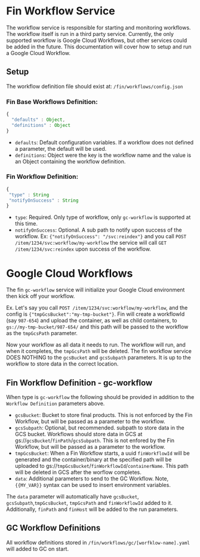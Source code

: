 # Fin Workflow Service

The workflow service is responsible for starting and monitoring workflows.  The workflow itself is run in a third party service.  Currently, the only supported workflow is Google Cloud Workflows, but other services could be added in the future.  This documentation will cover how to setup and run a Google Cloud Workflow.

## Setup

The workflow definition file should exist at: `/fin/workflows/config.json`

### Fin Base Workflows Definition:

```js
{
  "defaults" : Object,
  "definitions" : Object
}
```

 - `defaults`: Default configuration variables.  If a workflow does not defined a parameter, the default will be used.
 - `definitions`: Object were the key is the workflow name and the value is an Object containing the workflow definition.

### Fin Workflow Definition:

 ```js
 {
  "type" : String
  "notifyOnSuccess" : String
 }
 ```
 - `type`: Required.  Only type of workflow, only `gc-workflow` is supported at this time.
 - `notifyOnSuccess`: Optional.  A sub path to notify upon success of the workflow.  Ex: `{"notifyOnSuccess": "/svc:reindex"}` and you call `POST /item/1234/svc:workflow/my-workflow` the service will call `GET /item/1234/svc:reindex` upon success of the workflow.

# Google Cloud Workflows

The fin `gc-workflow` service will initialize your Google Cloud environment then kick off your workflow.

Ex.  Let's say you call `POST /item/1234/svc:workflow/my-workflow`, and the config is `{"tmpGcsBucket":"my-tmp-bucket"}`.  Fin will create a workflowId (say `987-654`) and upload the container, as well as child containers, to `gs://my-tmp-bucket/987-654/` and this path will be passed to the workflow as the `tmpGcsPath` parameter.

Now your workflow as all data it needs to run.  The workflow will run, and when it completes, the `tmpGcsPath` will be deleted.  The fin workflow service DOES NOTHING to the `gcsBucket` and `gcsSubpath` parameters.  It is up to the workflow to store data in the correct location.

## Fin Workflow Definition - gc-workflow

When type is `gc-workflow` the following should be provided in addition to the `Workflow Definition` parameters above.

 - `gcsBucket`: Bucket to store final products.  This is not enforced by the Fin Workflow, but will be passed as a parameter to the workflow.
 - `gcsSubpath`: Optional, but recommended.  subpath to store data in the GCS bucket.  Workflows should store data in GCS at gs://`gcsBucket`/`finPath`/`gcsSubpath`.  This is not enfored by the Fin Workflow, but will be passed as a parameter to the workflow.
 - `tmpGcsBucket`: When a Fin Workflow starts, a uuid `finWorkflowId` will be generated and the container/binary at the specified path will be uploaded to gs://`tmpGcsBucket`/`finWorkflowId`/`containerName`.  This path will be deleted in GCS after the worflow completes.
 - `data`: Additional parameters to send to the GC Workflow.  Note, `{{MY_VAR}}` syntax can be used to insert environment variables.
 
The `data` parameter will automatically have `gcsBucket`, `gcsSubpath`,`tmpGcsBucket`, `tmpGcsPath` and `finWorkflowId` added to it.  Additionally, `finPath` and `finHost` will be added to the run parameters.

## GC Workflow Definitions

All workflow definitions stored in `/fin/workflows/gc/[worfklow-name].yaml` will added to GC on start.